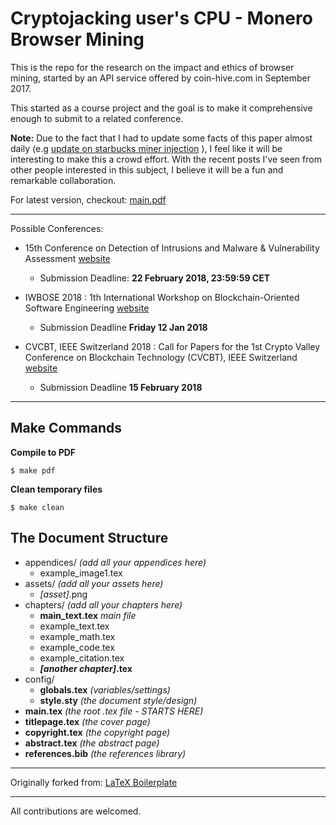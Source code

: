 # Cryptojacking user's CPU - Monero Browser Mining

This is the repo for the research on the impact and ethics of browser mining, started by an API service offered by coin-hive.com in September 2017.

This started as a course project and the goal is to make it comprehensive enough to submit to a related conference.

**Note:** Due to the fact that I had to update some facts of this paper almost daily (e.g [update on starbucks miner injection](https://github.com/shayanb/inse6630/commit/795ac61d970d8d69878539e9635b80450661b1ec) ), I feel like it will be interesting to make this a crowd effort. With the recent posts I've seen from other people interested in this subject, I believe it will be a fun and remarkable collaboration. 


For latest version, checkout: [main.pdf](main.pdf)

___

Possible Conferences:

* 15th Conference on Detection of Intrusions and Malware & Vulnerability Assessment [website](http://www.dimva2018.org/)
    * Submission Deadline: **22 February 2018, 23:59:59 CET**

* IWBOSE 2018 : 1th International Workshop on Blockchain-Oriented Software Engineering [website](http://www.guide2research.com/conference/iwbose-2018)
    * Submission Deadline   **Friday 12 Jan 2018**

* CVCBT, IEEE Switzerland 2018 : Call for Papers for the 1st Crypto Valley Conference on Blockchain Technology (CVCBT), IEEE Switzerland [website](https://www.cryptovalleyconference.com/technology-call-for-papers)
    * Submission Deadline   **15 February 2018**

___

## Make Commands

**Compile to PDF**

`$ make pdf`

**Clean temporary files**

`$ make clean`

## The Document Structure

* appendices/ *(add all your appendices here)*
    * example_image1.tex
* assets/ *(add all your assets here)*
    * *[asset]*.png
* chapters/ *(add all your chapters here)*
    * **main_text.tex** *main file*
    * example_text.tex
    * example_math.tex
    * example_code.tex
    * example_citation.tex
    * ***[another chapter]*.tex**
* config/
    * **globals.tex** *(variables/settings)*
    * **style.sty** *(the document style/design)*
* **main.tex** *(the root .tex file - STARTS HERE)*
* **titlepage.tex** *(the cover page)*
* **copyright.tex** *(the copyright page)*
* **abstract.tex** *(the abstract page)*
* **references.bib** *(the references library)*

___

Originally forked from: [LaTeX Boilerplate](https://github.com/tijme/latex-boilerplate)

___

All contributions are welcomed.